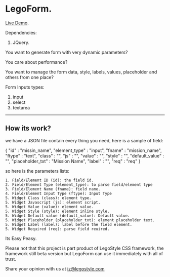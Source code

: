 LegoForm.
=============

[Live Demo](http://islamzatary.com/projects/FormGenerator/form_generation.html).

Dependencies:

1. JQuery.


You want to generate form with very dynamic parameters?

You care about performance?

You want to manage the form data, style, labels, values, placeholder and others from one place?

Form Inputs types:

1. input
2. select
3. textarea
----------

	
How its work?
----------

we have a JSON file contain every thing you need, here is a sample of field:

{
	"id" : "missin_name",
	"element_type" : "input",
	"fname" : "mission_name",
	"ftype" :  "text",
	"class" : "",
	"js" : "",
	"value" : "",
	"style" : "",
	"default_value" : "",
	"placeholder_txt" : "Mission Name",
	"label" : "",
	"req" : "req"
}

so here is the parameters lists:

	1. Field/Element ID (id): the field id.
	2. Field/Element Type (element_type): to parse field/element type
	3. Field/Element Name (fname): field name.
	4. Field/Element Input Type (ftype): Input Type
	5. Widget Class (class): element type.
	5. Widget Javascript (js): element script.
	5. Widget Value (value): element value.
	5. Widget Style (style): element inline style.
	5. Widget Default value (default_value): Default value.
	5. Widget Placeholder (placeholder_txt): element placeholder text.
	5. Widget Label (label): label before the field element.
	5. Widget Required (req): parse field reuired.
	
Its Easy Peasy.

Please not that this project is part product of LegoStyle CSS framework, the framework still beta version but LegoForm can use it immediately with all of trust.

Share your opinion with us at iz@legostyle.com
